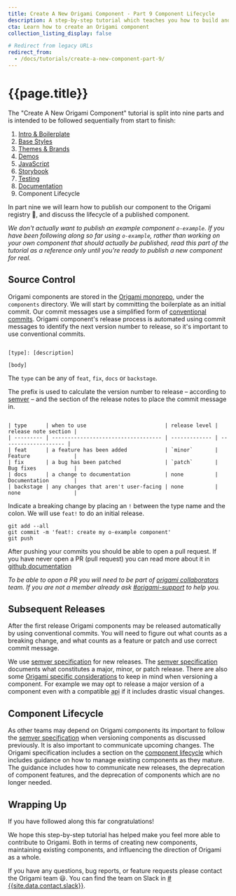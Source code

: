 ```yaml
---
title: Create A New Origami Component - Part 9 Component Lifecycle
description: A step-by-step tutorial which teaches you how to build and deploy a new Origami component.
cta: Learn how to create an Origami component
collection_listing_display: false

# Redirect from legacy URLs
redirect_from:
  - /docs/tutorials/create-a-new-component-part-9/
---
```


# {{page.title}}

The "Create A New Origami Component" tutorial is split into nine parts and is intended to be followed sequentially from start to finish:

1. [Intro & Boilerplate](/documentation/tutorials/create-a-new-component-part-1/)
2. [Base Styles](/documentation/tutorials/create-a-new-component-part-2/)
3. [Themes & Brands](/documentation/tutorials/create-a-new-component-part-3/)
4. [Demos](/documentation/tutorials/create-a-new-component-part-4/)
5. [JavaScript](/documentation/tutorials/create-a-new-component-part-5/)
6. [Storybook](/documentation/tutorials/create-a-new-component-part-6/)
7. [Testing](/documentation/tutorials/create-a-new-component-part-7/)
8. [Documentation](/documentation/tutorials/create-a-new-component-part-8/)
9. Component Lifecycle

In part nine we will learn how to publish our component to the Origami registry 🎉, and discuss the lifecycle of a published component.

_We don't actually want to publish an example component `o-example`. If you have been following along so far using `o-example`, rather than working on your own component that should actually be published, read this part of the tutorial as a reference only until you're ready to publish a new component for real._

## Source Control

Origami components are stored in the [Origami monorepo](https://github.com/Financial-Times/origami), under the `components` directory. We will start by committing the boilerplate as an initial commit. Our commit messages use a simplified form of [conventional commits](https://www.conventionalcommits.org/en/v1.0.0/). Origami component's release process is automated using commit messages to identify the next version number to release, so it's important to use conventional commits.

<pre><code class="o-syntax-highlight--bash">
[type]: [description]

[body]
</code></pre>

The `type` can be any of `feat`, `fix`, `docs` or `backstage`.

The prefix is used to calculate the version number to release – according to [semver](https://semver.org/#summary) – and the section of the release notes to place the commit message in.

<pre><code class="o-syntax-highlight--bash">
| type      | when to use                         | release level | release note section |
| --------- | ----------------------------------- | ------------- | -------------------- |
| feat      | a feature has been added            | `minor`       | Feature              |
| fix       | a bug has been patched              | `patch`       | Bug fixes            |
| docs      | a change to documentation           | none          | Documentation        |
| backstage | any changes that aren't user-facing | none          | none                 |
</code></pre>

Indicate a breaking change by placing an `!` between the type name and the colon. We will use `feat!` to do an initial release.

<pre><code class="o-syntax-highlight--bash">git add --all
git commit -m 'feat!: create my o-example component'
git push</code></pre>

After pushing your commits you should be able to open a pull request. If you have never open a PR (pull request) you can read more about it in [github documentation](https://docs.github.com/en/pull-requests/collaborating-with-pull-requests/proposing-changes-to-your-work-with-pull-requests/creating-a-pull-request)

_To be able to opon a PR you will need to be part of [origami collaborators](https://github.com/orgs/Financial-Times/teams/origami-collaborators) team. If you are not a member already ask [#origami-support](https://financialtimes.slack.com/archives/C02FU5ARJ) to help you._

## Subsequent Releases

After the first release Origami components may be released automatically by using conventional commits. You will need to figure out what counts as a breaking change, and what counts as a feature or patch and use correct commit message.

We use [semver specification](https://semver.org/) for new releases. The [semver specification](https://semver.org/) documents what constitutes a major, minor, or patch release. There are also some [Origami specific considerations](/documentation/components/versioning/#how-components-are-versioned) to keep in mind when versioning a component. For example we may opt to release a major version of a component even with a compatible <abbr title="application programming interface">api</abbr> if it includes drastic visual changes.

## Component Lifecycle

As other teams may depend on Origami components its important to follow the [semver specification](https://semver.org/) when versioning components as discussed previously. It is also important to communicate upcoming changes. The Origami specification includes a section on the [component lifecycle](/specification/v1/components/#component-lifecycle) which includes guidance on how to manage existing components as they mature. The guidance includes how to communicate new releases, the deprecation of component features, and the deprecation of components which are no longer needed.

## Wrapping Up

If you have followed along this far congratulations!

We hope this step-by-step tutorial has helped make you feel more able to contribute to Origami. Both in terms of creating new components, maintaining existing components, and influencing the direction of Origami as a whole.

If you have any questions, bug reports, or feature requests please contact the Origami team &#x1F603;. You can find the team on Slack in <a href="https://financialtimes.slack.com/messages/{{site.data.contact.slack}}" target="_blank">#{{site.data.contact.slack}}</a>.
